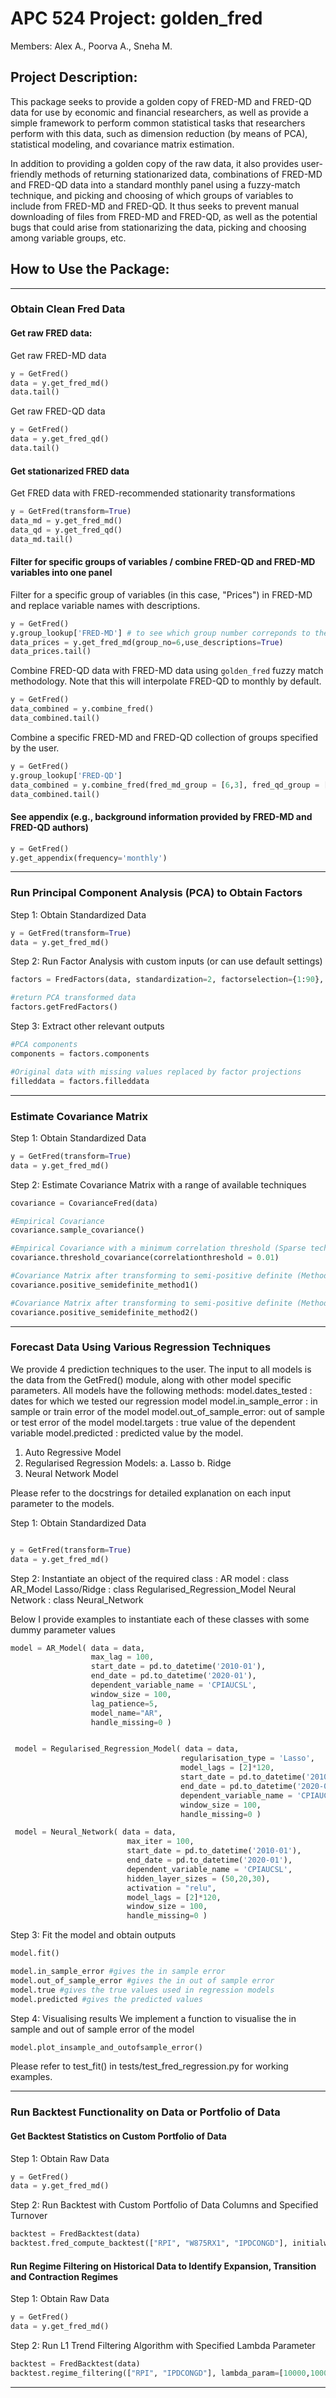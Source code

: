 # APC 524 Project: golden_fred
Members: Alex A., Poorva A., Sneha M.

## Project Description:

This package seeks to provide a golden copy of FRED-MD and FRED-QD data for use by economic and financial researchers, as well as provide a simple framework to perform common statistical tasks that researchers perform with this data, such as dimension reduction (by means of PCA), statistical modeling, and covariance matrix estimation.

In addition to providing a golden copy of the raw data, it also provides user-friendly methods of returning stationarized data, combinations of FRED-MD and FRED-QD data into a standard monthly panel using a fuzzy-match technique, and picking and choosing of which groups of variables to include from FRED-MD and FRED-QD. It thus seeks to prevent manual downloading of files from FRED-MD and FRED-QD, as well as the potential bugs that could arise from stationarizing the data, picking and choosing among variable groups, etc.

## How to Use the Package:

----------------------------------------------------------------------------------------------------------------------------------------------------------
### Obtain Clean Fred Data

#### Get raw FRED data:
Get raw FRED-MD data
```python
y = GetFred()
data = y.get_fred_md()
data.tail()
```

Get raw FRED-QD data
```python
y = GetFred()
data = y.get_fred_qd()
data.tail()
```

#### Get stationarized FRED data
Get FRED data with FRED-recommended stationarity transformations
```python
y = GetFred(transform=True)
data_md = y.get_fred_md()
data_qd = y.get_fred_qd()
data_md.tail()
```

#### Filter for specific groups of variables / combine FRED-QD and FRED-MD variables into one panel
Filter for a specific group of variables (in this case, "Prices") in FRED-MD and replace variable names with descriptions.
```python
y = GetFred()
y.group_lookup['FRED-MD'] # to see which group number correponds to the price group
data_prices = y.get_fred_md(group_no=6,use_descriptions=True)
data_prices.tail()
```

Combine FRED-QD data with FRED-MD data using ``golden_fred`` fuzzy match methodology. Note that this will interpolate FRED-QD to monthly by default.

```python
y = GetFred()
data_combined = y.combine_fred()
data_combined.tail()
```

Combine a specific FRED-MD and FRED-QD collection of groups specified by the user.
```python
y = GetFred()
y.group_lookup['FRED-QD']
data_combined = y.combine_fred(fred_md_group = [6,3], fred_qd_group = [2])
data_combined.tail()
```

#### See appendix (e.g., background information provided by FRED-MD and FRED-QD authors)
```python
y = GetFred()
y.get_appendix(frequency='monthly')
```

----------------------------------------------------------------------------------------------------------------------------------------------------------
### Run Principal Component Analysis (PCA) to Obtain Factors

Step 1: Obtain Standardized Data
```python
y = GetFred(transform=True)
data = y.get_fred_md()
```

Step 2: Run Factor Analysis with custom inputs (or can use default settings)
```python
factors = FredFactors(data, standardization=2, factorselection={1:90}, removeoutliers=True, handle_missing=1)

#return PCA transformed data
factors.getFredFactors()
```

Step 3: Extract other relevant outputs
```python
#PCA components
components = factors.components

#Original data with missing values replaced by factor projections
filleddata = factors.filleddata
```
----------------------------------------------------------------------------------------------------------------------------------------------------------
### Estimate Covariance Matrix
Step 1: Obtain Standardized Data
```python
y = GetFred(transform=True)
data = y.get_fred_md()
```

Step 2: Estimate Covariance Matrix with a range of available techniques
```python
covariance = CovarianceFred(data)

#Empirical Covariance
covariance.sample_covariance()

#Empirical Covariance with a minimum correlation threshold (Sparse technique)
covariance.threshold_covariance(correlationthreshold = 0.01)

#Covariance Matrix after transforming to semi-positive definite (Method 1)
covariance.positive_semidefinite_method1()

#Covariance Matrix after transforming to semi-positive definite (Method 2)
covariance.positive_semidefinite_method2()
```
----------------------------------------------------------------------------------------------------------------------------------------------------------
### Forecast Data Using Various Regression Techniques
We provide 4 prediction techniques to the user.
The input to all models is the data from the GetFred() module, along with other model specific parameters.
All models have the following methods:
model.dates_tested : dates for which we tested our regression model
model.in_sample_error : in sample or train error of the model
model.out_of_sample_error: out of sample or test error of the model
model.targets : true value of the dependent variable
model.predicted : predicted value by the model.
1. Auto Regressive Model
2. Regularised Regression Models:
a. Lasso
b. Ridge
3. Neural Network Model

Please refer to the docstrings for detailed explanation on each input parameter to the models.

Step 1: Obtain Standardized Data
```python

y = GetFred(transform=True)
data = y.get_fred_md()
```

Step 2: Instantiate an object of the required class :
AR model : class AR_Model
Lasso/Ridge : class Regularised_Regression_Model
Neural Network : class Neural_Network

Below I provide examples to instantiate each of these classes with some dummy parameter values
```python
model = AR_Model( data = data,
                  max_lag = 100,
                  start_date = pd.to_datetime('2010-01'),
                  end_date = pd.to_datetime('2020-01'),
                  dependent_variable_name = 'CPIAUCSL',
                  window_size = 100,
                  lag_patience=5,
                  model_name="AR",
                  handle_missing=0 )


 model = Regularised_Regression_Model( data = data,
                                      regularisation_type = 'Lasso',
                                      model_lags = [2]*120,
                                      start_date = pd.to_datetime('2010-01'),
                                      end_date = pd.to_datetime('2020-01'),
                                      dependent_variable_name = 'CPIAUCSL',
                                      window_size = 100,
                                      handle_missing=0 )

 model = Neural_Network( data = data,
                          max_iter = 100,
                          start_date = pd.to_datetime('2010-01'),
                          end_date = pd.to_datetime('2020-01'),
                          dependent_variable_name = 'CPIAUCSL',
                          hidden_layer_sizes = (50,20,30),
                          activation = "relu",
                          model_lags = [2]*120,
                          window_size = 100,
                          handle_missing=0 )

```

Step 3: Fit the model and obtain outputs
```python
model.fit()

model.in_sample_error #gives the in sample error
model.out_of_sample_error #gives the in out of sample error
model.true #gives the true values used in regression models
model.predicted #gives the predicted values
```

Step 4: Visualising results
We implement a function to visualise the in sample and out of sample error of the model
```python
model.plot_insample_and_outofsample_error()
```
Please refer to test_fit() in tests/test_fred_regression.py for working examples.

----------------------------------------------------------------------------------------------------------------------------------------------------------
### Run Backtest Functionality on Data or Portfolio of Data

#### Get Backtest Statistics on Custom Portfolio of Data
Step 1: Obtain Raw Data
```python
y = GetFred()
data = y.get_fred_md()
```

Step 2: Run Backtest with Custom Portfolio of Data Columns and Specified Turnover

```python
backtest = FredBacktest(data)
backtest.fred_compute_backtest(["RPI", "W875RX1", "IPDCONGD"], initialweights = [0.2, 0.5, 0.3], Tcosts = [0 ,0 ,0])
```

#### Run Regime Filtering on Historical Data to Identify Expansion, Transition and Contraction Regimes

Step 1: Obtain Raw Data
```python
y = GetFred()
data = y.get_fred_md()
```
Step 2: Run L1 Trend Filtering Algorithm with Specified Lambda Parameter

```python
backtest = FredBacktest(data)
backtest.regime_filtering(["RPI", "IPDCONGD"], lambda_param=[10000,10000])

```
----------------------------------------------------------------------------------------------------------------------------------------------------------
